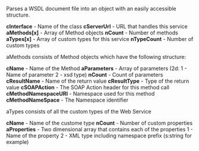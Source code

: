 ﻿Parses a WSDL document file into an object with an easily accessible structure.

**cInterface** - Name of the class
**cServerUrl**  - URL that handles this service
**aMethods[x]**  - Array of Method objects
**nCount** - Number of methods
**aTypes[x]** - Array of custom types for this service
**nTypeCount** - Number of custom types

aMethods consists of Method objects which have the following structure:

**cName** - Name of the Method
**aParameters** - Array of parameters  (2d: 1 - Name of parameter  2 - xsd type)
**nCount** - Count of parameters
**cResultName** - Name of the return value
**cResultType** - Type of the return value
**cSOAPAction** - The SOAP Action header for this method call
**cMethodNamespaceURI** - Namespace used for this method
**cMethodNameSpace** - The Namespace identifier

aTypes consists of all the custom types of the Web Service

**cName** - Name of the custome type
**nCount** - Number of custom properties
**aProperties** - Two dimensional array that contains each of the properties
1 - Name of the property
2 - XML type including namespace prefix (s:string for example)